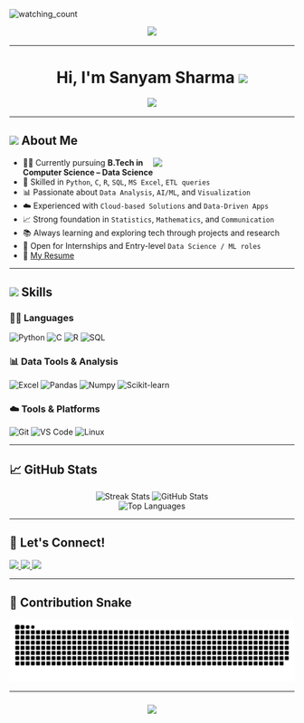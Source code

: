 <p align="left"> 
<img src="https://visitor-badge.laobi.icu/badge?page_id=sanyam113.sanyam113&right_color=brightgreen" alt="watching_count" />
</p>  

<p align="center">
  <img src="https://miro.medium.com/max/2048/1*OohqW5DGh9CQS4hLY5FXzA.png" height="230"/>
</p>

<hr>

<h1 align="center"><b>Hi, I'm Sanyam Sharma</b> <img src="https://media.giphy.com/media/hvRJCLFzcasrR4ia7z/giphy.gif" width="35"></h1>

<p align="center">
  <a href="https://github.com/DenverCoder1/readme-typing-svg">
    <img src="https://readme-typing-svg.herokuapp.com?font=Time+New+Roman&color=%23C8BE25&size=25&center=true&vCenter=true&width=600&height=100&lines=Aspiring+Data+Scientist;CSE+Student+%7C+ML+Enthusiast;Cloud-based+Developer;Always+learning+new+technologies..&lt;3">
  </a>
</p>

---

## <picture><img src="https://github.com/7oSkaaa/7oSkaaa/blob/main/Images/about_me.gif?raw=true" width="50px"></picture> About Me

<picture><img align="right" src="https://github.com/7oSkaaa/7oSkaaa/blob/main/Images/Right_Side.gif?raw=true" width="250px"></picture>

- 👨‍🎓 Currently pursuing **B.Tech in Computer Science – Data Science**
- 🧠 Skilled in `Python`, `C`, `R`, `SQL`, `MS Excel`, `ETL queries`
- 📊 Passionate about `Data Analysis`, `AI/ML`, and `Visualization`
- ☁️ Experienced with `Cloud-based Solutions` and `Data-Driven Apps`
- 📈 Strong foundation in `Statistics`, `Mathematics`, and `Communication`
- 📚 Always learning and exploring tech through projects and research
- 💼 Open for Internships and Entry-level `Data Science / ML roles`  
- 📄 [My Resume](https://images.app.goo.gl/UJdb7VLc4WXpPmMeA) <!-- Add your Google Drive or website link here -->

---

## <img src="https://media2.giphy.com/media/QssGEmpkyEOhBCb7e1/giphy.gif" width="25"><b> Skills</b>

### 🧑‍💻 Languages  
![Python](https://img.shields.io/badge/Python-14354C?style=for-the-badge&logo=python&logoColor=white)
![C](https://img.shields.io/badge/C-00599C?style=for-the-badge&logo=c&logoColor=white)
![R](https://img.shields.io/badge/R-276DC3?style=for-the-badge&logo=r&logoColor=white)
![SQL](https://img.shields.io/badge/SQL-4479A1?style=for-the-badge&logo=postgresql&logoColor=white)

### 📊 Data Tools & Analysis  
![Excel](https://img.shields.io/badge/Microsoft%20Excel-217346?style=for-the-badge&logo=microsoftexcel&logoColor=white)
![Pandas](https://img.shields.io/badge/Pandas-150458?style=for-the-badge&logo=pandas&logoColor=white)
![Numpy](https://img.shields.io/badge/Numpy-013243?style=for-the-badge&logo=numpy&logoColor=white)
![Scikit-learn](https://img.shields.io/badge/Scikit--learn-F7931E?style=for-the-badge&logo=scikitlearn&logoColor=white)

### ☁️ Tools & Platforms  
![Git](https://img.shields.io/badge/Git-F05032?style=for-the-badge&logo=git&logoColor=white)
![VS Code](https://img.shields.io/badge/VS%20Code-0078d7.svg?style=for-the-badge&logo=visual-studio-code&logoColor=white)
![Linux](https://img.shields.io/badge/Linux-FCC624?style=for-the-badge&logo=linux&logoColor=black)

---

## 📈 GitHub Stats

<div align="center">
  <img width="390" src="https://streak-stats.demolab.com?user=sanyam113&theme=chartreuse-dark&border_radius=10" alt="Streak Stats"/>
  <img width="390" src="https://github-readme-stats.vercel.app/api?username=sanyam113&show_icons=true&theme=chartreuse-dark&rank_icon=github&border_radius=10" alt="GitHub Stats"/>
  <br/>
  <img width="325" src="https://github-readme-stats.vercel.app/api/top-langs/?username=sanyam113&layout=compact&theme=chartreuse-dark&border_radius=10" alt="Top Languages"/>
</div>

---

## <b>🤝 Let's Connect!</b>

<a href="https://linkedin.com/in/sanyam-sharma-sanyam" target="_blank">
  <img src="https://img.shields.io/badge/LinkedIn-blue?style=for-the-badge&logo=linkedin&logoColor=white"/>
</a>
<a href="mailto:sanyamsharma062@gmail.com">
  <img src="https://img.shields.io/badge/Gmail-red?style=for-the-badge&logo=gmail&logoColor=white"/>
</a>
<a href="https://github.com/sanyam113" target="_blank">
  <img src="https://img.shields.io/badge/GitHub-black?style=for-the-badge&logo=github&logoColor=white"/>
</a>

---

## 🐍 Contribution Snake

<p align="center">
  <img src="https://github.com/sanyam113/sanyam113/raw/main/contribution.svg" alt="Contribution Snake"/>
</p>

---

<h3 align="center">
  <img src="https://readme-typing-svg.herokuapp.com/?font=Righteous&size=25&center=true&vCenter=true&width=500&height=70&duration=4000&lines=Thanks+for+visiting!+✌️;+Let's+build+something+awesome+together!">
</h3>
